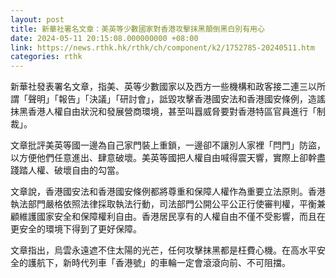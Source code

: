 ```yaml
---
layout: post
title: 新華社署名文章：美英等少數國家對香港攻擊抹黑顛倒黑白別有用心
date: 2024-05-11 20:15:08.000000000 +08:00
link: https://news.rthk.hk/rthk/ch/component/k2/1752785-20240511.htm
categories: rthk
---
```


新華社發表署名文章，指美、英等少數國家以及西方一些機構和政客接二連三以所謂「聲明」「報告」「決議」「研討會」，詆毀攻擊香港國安法和香港國安條例，造謠抹黑香港人權自由狀況和發展營商環境，甚至叫囂威脅要對香港特區官員進行「制裁」。

文章批評美英等國一邊為自己家門裝上重鎖，一邊卻不讓別人家裡「閂門」防盜，以方便他們任意進出、肆意破壞。美英等國把人權自由喊得震天響，實際上卻幹盡踐踏人權、破壞自由的勾當。

文章說，香港國安法和香港國安條例都將尊重和保障人權作為重要立法原則。香港執法部門嚴格依照法律採取執法行動，司法部門公開公平公正行使審判權，平衡兼顧維護國家安全和保障權利自由。香港居民享有的人權自由不僅不受影響，而且在更安全的環境下得到了更好保障。 　

文章指出，烏雲永遠遮不住太陽的光芒，任何攻擊抹黑都是枉費心機。在高水平安全的護航下，新時代列車「香港號」的車輪一定會滾滾向前、不可阻擋。
